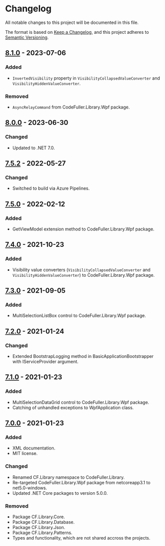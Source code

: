 ﻿# Changelog

All notable changes to this project will be documented in this file.

The format is based on [Keep a Changelog](https://keepachangelog.com/en/1.0.0/),
and this project adheres to [Semantic Versioning](https://semver.org/spec/v2.0.0.html).

## [8.1.0] - 2023-07-06

### Added

- `InvertedVisibility` property in  `VisibilityCollapsedValueConverter` and `VisibilityHiddenValueConverter`.

### Removed

- `AsyncRelayCommand` from CodeFuller.Library.Wpf package.

## [8.0.0] - 2023-06-30

### Changed

- Updated to .NET 7.0.

## [7.5.2] - 2022-05-27

### Changed

- Switched to build via Azure Pipelines.

## [7.5.0] - 2022-02-12

### Added

- GetViewModel extension method to CodeFuller.Library.Wpf package.

## [7.4.0] - 2021-10-23

### Added

- Visibility value converters (`VisibilityCollapsedValueConverter` and `VisibilityHiddenValueConverter`) to CodeFuller.Library.Wpf package.

## [7.3.0] - 2021-09-05

### Added

- MultiSelectionListBox control to CodeFuller.Library.Wpf package.

## [7.2.0] - 2021-01-24

### Changed

- Extended BootstrapLogging method in BasicApplicationBootstrapper with IServiceProvider argument.

## [7.1.0] - 2021-01-23

### Added

- MultiSelectionDataGrid control to CodeFuller.Library.Wpf package.
- Catching of unhandled exceptions to WpfApplication class.

## [7.0.0] - 2021-01-23

### Added

- XML documentation.
- MIT license.

### Changed
- Renamed CF.Library namespace to CodeFuller.Library.
- Re-targeted CodeFuller.Library.Wpf package from netcoreapp3.1 to net5.0-windows.
- Updated .NET Core packages to version 5.0.0.

### Removed

- Package CF.Library.Core.
- Package CF.Library.Database.
- Package CF.Library.Json.
- Package CF.Library.Patterns.
- Types and functionality, which are not shared accross the projects.

[8.1.0]: https://github.com/CodeFuller/library/compare/v8.0.0...v8.1.0
[8.0.0]: https://github.com/CodeFuller/library/compare/v7.5.2...v8.0.0
[7.5.2]: https://github.com/CodeFuller/library/compare/v7.5.0...v7.5.2
[7.5.0]: https://github.com/CodeFuller/library/compare/v7.4.0...v7.5.0
[7.4.0]: https://github.com/CodeFuller/library/compare/v7.3.0...v7.4.0
[7.3.0]: https://github.com/CodeFuller/library/compare/v7.2.0...v7.3.0
[7.2.0]: https://github.com/CodeFuller/library/compare/v7.1.0...v7.2.0
[7.1.0]: https://github.com/CodeFuller/library/compare/v7.0.0...v7.1.0
[7.0.0]: https://github.com/CodeFuller/library/compare/v6.0.0...v7.0.0
